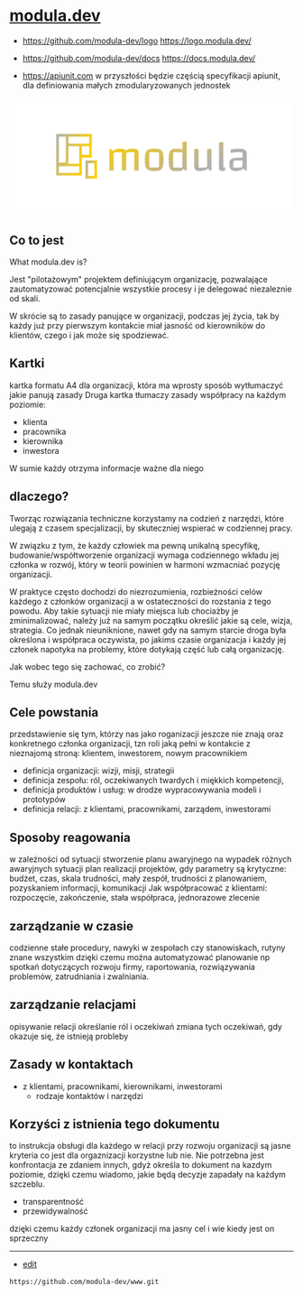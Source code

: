 # [modula.dev](https://www.modula.dev/)

+ https://github.com/modula-dev/logo
https://logo.modula.dev/

+ https://github.com/modula-dev/docs
https://docs.modula.dev/

+ https://apiunit.com
w przyszłości będzie częścią specyfikacji apiunit, dla definiowania małych zmodularyzowanych jednostek

![modula.dev](https://raw.githubusercontent.com/modula-dev/logo/master/1/cover.png)

## Co to jest

What modula.dev is?

Jest "pilotażowym" projektem definiującym organizację, pozwalające zautomatyzować potencjalnie wszystkie procesy i je delegować niezaleznie od skali.  

W skrócie są to zasady panujące w organizacji, podczas jej życia,
tak by każdy już przy pierwszym kontakcie miał jasność od kierowników do klientów, czego i jak może się spodziewać.

## Kartki
kartka formatu A4 dla organizacji, która ma wprosty sposób wytłumaczyć jakie panują zasady
Druga kartka tłumaczy zasady współpracy na każdym poziomie:
+ klienta
+ pracownika
+ kierownika
+ inwestora

W sumie każdy otrzyma informacje ważne dla niego
 

## dlaczego?

Tworząc rozwiązania techniczne korzystamy na codzień z narzędzi, które ulegają z czasem specjalizacji, by skuteczniej wspierać w codziennej pracy.

W związku z tym, że każdy człowiek ma pewną unikalną specyfikę, budowanie/współtworzenie organizacji wymaga 
codziennego wkładu jej członka w rozwój, który w teorii powinien w harmoni wzmacniać pozycję organizacji.

W praktyce często dochodzi do niezrozumienia, rozbieżności celów każdego z członków organizacji a w ostateczności do rozstania z tego powodu.
Aby takie sytuacji nie miały miejsca lub chociażby je zminimalizować, należy już na samym początku określić jakie są cele, wizja, strategia.
Co jednak nieuniknione, nawet gdy na samym starcie droga była określona i współpraca oczywista, po jakims czasie organizacja i każdy jej członek napotyka na 
problemy, które dotykają część lub całą organizację.

Jak wobec tego się zachować, co zrobić?

Temu służy modula.dev


## Cele powstania
przedstawienie się tym, którzy nas jako roganizacji jeszcze nie znają
oraz konkretnego członka organizacji, tzn roli jaką pełni w kontakcie z nieznajomą stroną: klientem, inwestorem, nowym pracownikiem

+ definicja organizacji: wizji, misji, strategii
+ definicja zespołu: ról, oczekiwanych twardych i miękkich kompetencji,
+ definicja produktów i usług: w drodze wypracowywania modeli i prototypów 
+ definicja relacji: z klientami, pracownikami, zarządem, inwestorami
  
## Sposoby reagowania
w zależności od sytuacji
stworzenie planu awaryjnego na wypadek różnych awaryjnych sytuacji
plan realizacji projektów, gdy parametry są krytyczne: budżet, czas, skala trudności, mały zespół, trudności z planowaniem, pozyskaniem informacji, komunikacji
Jak współpracować z klientami: rozpoczęcie, zakończenie, stała współpraca, jednorazowe zlecenie

## zarządzanie w czasie

codzienne stałe procedury, nawyki w zespołach czy stanowiskach, rutyny znane wszystkim
dzięki czemu można automatyzować planowanie np spotkań dotyczących rozwoju firmy, raportowania, rozwiązywania problemów, zatrudniania i zwalniania.

## zarządzanie relacjami
opisywanie relacji
określanie ról i oczekiwań
zmiana tych oczekiwań, gdy okazuje się, że istnieją probleby


## Zasady w kontaktach
+ z klientami, pracownikami, kierownikami, inwestorami
   + rodzaje kontaktów i narzędzi



## Korzyści z istnienia tego dokumentu
to instrukcja obsługi dla każdego w relacji
przy rozwoju organizacji są jasne kryteria co jest dla orgaznizacji korzystne lub nie.
Nie potrzebna jest konfrontacja ze zdaniem innych, gdyż określa to dokument
na kazdym poziomie, dzięki czemu wiadomo, jakie będą decyzje zapadały na każdym szczeblu.

+ transparentność
+ przewidywalność

dzięki czemu każdy członek organizacji ma jasny cel i wie kiedy jest on sprzeczny 


---
+ [edit](https://github.com/modula-dev/www/edit/master/README.md)

```
https://github.com/modula-dev/www.git
```
